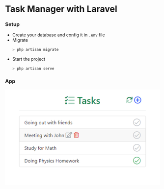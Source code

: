 # Task Manager with Laravel
### Setup
- Create your database and config it in `.env` file
- Migrate
    ```Bash
    > php artisan migrate
    ```
- Start the project
    ```Bash
    > php artisan serve
    ```

### App
<p align="center">
  <img src="https://github.com/ArmanZarei/Laravel_Task_Manager/blob/master/public/images/TaskManager.png">
</p>
